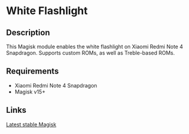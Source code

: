 # **White Flashlight**

## Description
This Magisk module enables the white flashlight on Xiaomi Redmi Note 4 Snapdragon. Supports custom ROMs, as well as Treble-based ROMs.

## Requirements
- Xiaomi Redmi Note 4 Snapdragon
- Magisk v15+

## Links
[Latest stable Magisk](http://www.tiny.cc/latestmagisk)
